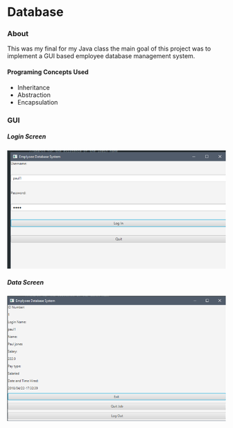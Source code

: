 # Database

### About 
This was my final for my Java class the main goal of this project was to implement a GUI based employee database management system. 

#### Programing Concepts Used
* Inheritance
* Abstraction
* Encapsulation


### GUI
##### Login Screen
![alt text](screenshots/login.PNG)
##### Data Screen
![alt text](screenshots/empscene.PNG)
